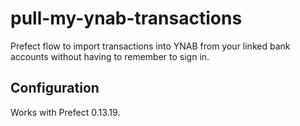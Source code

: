 # pull-my-ynab-transactions

Prefect flow to import transactions into YNAB from your linked bank accounts without having to remember to sign in.

## Configuration

Works with Prefect 0.13.19.